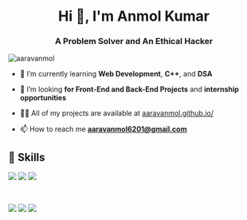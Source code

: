 <h1 align="center">Hi 👋, I'm Anmol Kumar </h1>
<h3 align="center">A Problem Solver and An Ethical Hacker </h3>

<p align="left"> <img src="https://komarev.com/ghpvc/?username=aaravanmol&label=Profile%20views&color=0e75b6&style=flat" alt="aaravanmol" /> </p>



- 🌱 I’m currently learning **Web Development**, **C++**, and **DSA**

- 👯 I’m looking **for Front-End and Back-End Projects** and **internship opportunities**

- 👨‍💻 All of my projects are available at [aaravanmol.github.io/](aaravanmol.github.io/)

- 📫 How to reach me **aaravanmol6201@gmail.com**


## 💼 Skills

![](https://img.shields.io/badge/Code-C++-informational?style=flat&logo=C++&logoColor=white&color=4AB197)
![](https://img.shields.io/badge/Code-HTML-informational?style=flat&logo=HTML&logoColor=white&color=4AB197)
![](https://img.shields.io/badge/Style-CSS-informational?style=flat&logo=css3&logoColor=white&color=4AB197)

<br>

![](https://img.shields.io/badge/Tools-Photoshop-informational?style=flat&logo=Adobe-Photoshop&logoColor=white&color=4AB197)
![](https://img.shields.io/badge/Tools-AfterEffect-informational?style=flat&logo=Adobe-Aftereffect&logoColor=white&color=4AB197)
![](https://img.shields.io/badge/Tools-GitHub-informational?style=flat&logo=GitHub&logoColor=white&color=4AB197)

</br>
